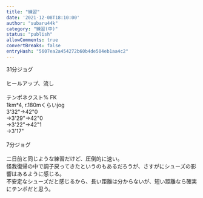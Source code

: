 ```yaml
---
title: "練習"
date: '2021-12-08T18:10:00'
author: "subaru44k"
category: "練習(中)"
status: "publish"
allowComments: true
convertBreaks: false
entryHash: "5607ea2a454272b60b4de504eb1aa4c2"
---
```

31分ジョグ<br>
<br>
ヒールアップ、流し<br>
<br>
テンポネクスト% FK<br>
1km*4, r.180mくらいjog<br>
3'32"→42"0<br>
→3'29"→42"0<br>
→3'22"→42"1<br>
→3'17"<br>
<br>
7分ジョグ<br>
<br>
二日前と同じような練習だけど、圧倒的に速い。<br>
怪我復帰の中で調子戻ってきたというのもあるだろうが、さすがにシューズの影響はあるように感じる。<br>
不安定なシューズだと感じるから、長い距離は分からないが、短い距離なら確実にテンポだと思う。
